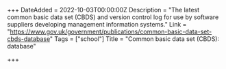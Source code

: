 +++
DateAdded = 2022-10-03T00:00:00Z
Description = "The latest common basic data set (CBDS) and version control log for use by software suppliers developing management information systems."
Link = "https://www.gov.uk/government/publications/common-basic-data-set-cbds-database"
Tags = ["school"]
Title = "Common basic data set (CBDS): database"

+++
